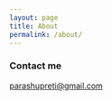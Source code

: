 ```yaml
---
layout: page
title: About
permalink: /about/
---
```





### Contact me

[parashupreti@gmail.com](mailto:parashupreti@gmail.com)
